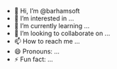 - 👋 Hi, I’m @barhamsoft
- 👀 I’m interested in ...
- 🌱 I’m currently learning ...
- 💞️ I’m looking to collaborate on ...
- 📫 How to reach me ...
- 😄 Pronouns: ...
- ⚡ Fun fact: ...

<!---
barhamsoft/barhamsoft is a ✨ special ✨ repository because its `README.md` (this file) appears on your GitHub profile.
You can click the Preview link to take a look at your changes.
--->
